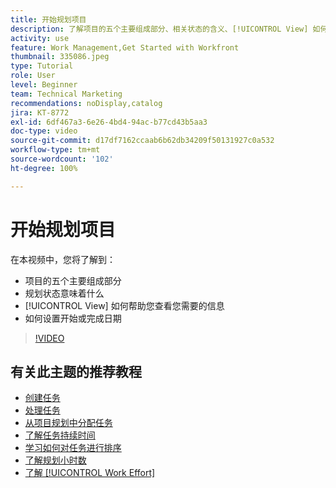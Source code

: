 ```yaml
---
title: 开始规划项目
description: 了解项目的五个主要组成部分、相关状态的含义、[!UICONTROL View] 如何帮助您查看相关信息，以及如何设置开始或截止日期。
activity: use
feature: Work Management,Get Started with Workfront
thumbnail: 335086.jpeg
type: Tutorial
role: User
level: Beginner
team: Technical Marketing
recommendations: noDisplay,catalog
jira: KT-8772
exl-id: 6df467a3-6e26-4bd4-94ac-b77cd43b5aa3
doc-type: video
source-git-commit: d17df7162ccaab6b62db34209f50131927c0a532
workflow-type: tm+mt
source-wordcount: '102'
ht-degree: 100%

---
```


# 开始规划项目

在本视频中，您将了解到：

* 项目的五个主要组成部分
* 规划状态意味着什么
* [!UICONTROL View] 如何帮助您查看您需要的信息
* 如何设置开始或完成日期

>[!VIDEO](https://video.tv.adobe.com/v/335086/?quality=12&learn=on&enablevpops)

## 有关此主题的推荐教程

* [创建任务](/help/manage-work/tasks/how-to-create-tasks.md)
* [处理任务](/help/manage-work/tasks/work-with-tasks.md)
* [从项目规划中分配任务](/help/manage-work/tasks/assign-tasks-from-the-project-plan.md)
* [了解任务持续时间](/help/manage-work/tasks/understand-task-durations.md)
* [学习如何对任务进行排序](/help/manage-work/tasks/learn-to-sequence-tasks.md)
* [了解规划小时数](/help/manage-work/tasks/understand-planned-hours.md)
* [了解 [!UICONTROL Work Effort]](/help/manage-work/tasks/understand-work-effort.md)

